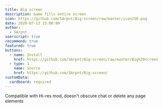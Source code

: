 ```yaml
---
title: Big screen
description: Game fills entire screen
icon: https://github.com/SArpnt/Big-screen/raw/master/icon256.png
date: 2020-07-13 13:00:00
author:
  - SArpnt
userscript: true
recommend: true
featured: true
buttons:
  - name: Install
    href: https://github.com/SArpnt/Big-screen/raw/master/Big%20screen.user.js
  - type: 1
    name: Source
    href: https://github.com/SArpnt/Big-screen/
customData:
  cardboard: required
---
```

Compatible with Hi-res mod, doesn't obscure chat or delete any page elements
